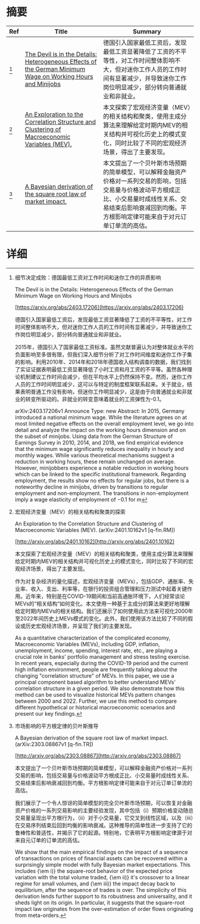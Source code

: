 # 摘要

| Ref | Title | Summary |
| --- | --- | --- |
| [^1] | [The Devil is in the Details: Heterogeneous Effects of the German Minimum Wage on Working Hours and Minijobs](https://arxiv.org/abs/2403.17206) | 德国引入国家最低工资后，发现最低工资显著降低了工资的不平等性，对工作时间整体影响不大，但对迷你工作人员的工作时间有显著减少，并导致迷你工作岗位明显减少，部分转向普通就业和非就业。 |
| [^2] | [An Exploration to the Correlation Structure and Clustering of Macroeconomic Variables (MEV).](http://arxiv.org/abs/2401.10162) | 本文探索了宏观经济变量（MEV）的相关结构和聚类，使用主成分算法来理解给定时期内MEV的相关结构并可视化历史上的模式变化，同时比较了不同的宏观经济场景，得出了主要发现。 |
| [^3] | [A Bayesian derivation of the square root law of market impact.](http://arxiv.org/abs/2303.08867) | 本文提出了一个贝叶斯市场预期的简单模型，可以解释金融资产价格对一系列交易的影响，包括交易量与价格波动平方根成正比、小交易量时成线性关系、交易结束后影响衰减回到均衡。平方根影响定律可能来自于对元订单订单流的高估。 |

# 详细

[^1]: 细节决定成败：德国最低工资对工作时间和迷你工作的异质影响

    The Devil is in the Details: Heterogeneous Effects of the German Minimum Wage on Working Hours and Minijobs

    [https://arxiv.org/abs/2403.17206](https://arxiv.org/abs/2403.17206)

    德国引入国家最低工资后，发现最低工资显著降低了工资的不平等性，对工作时间整体影响不大，但对迷你工作人员的工作时间有显著减少，并导致迷你工作岗位明显减少，部分转向普通就业和非就业。

    

    2015年，德国引入了国家最低工资标准。虽然文献普遍认为对整体就业水平的负面影响至多很有限，但我们深入细节分析了对工作时间维度和迷你工作子集的影响。利用2010年、2014年和2018年德国收入结构调查的数据，我们找到了实证证据表明最低工资显著降低了小时工资和月工资的不平等。虽然各种理论机制建议工作时间会减少，但在平均水平上仍然保持不变。然而，迷你工作人员的工作时间明显减少，这可以与特定的制度框架联系起来。关于就业，结果表明普通工作没有影响，但迷你工作明显减少，这是由于向普通就业和非就业的转变所驱动的。非就业的转变意味着就业的工资弹性为-0.1。

    arXiv:2403.17206v1 Announce Type: new  Abstract: In 2015, Germany introduced a national minimum wage. While the literature agrees on at most limited negative effects on the overall employment level, we go into detail and analyze the impact on the working hours dimension and on the subset of minijobs. Using data from the German Structure of Earnings Survey in 2010, 2014, and 2018, we find empirical evidence that the minimum wage significantly reduces inequality in hourly and monthly wages. While various theoretical mechanisms suggest a reduction in working hours, these remain unchanged on average. However, minijobbers experience a notable reduction in working hours which can be linked to the specific institutional framework. Regarding employment, the results show no effects for regular jobs, but there is a noteworthy decline in minijobs, driven by transitions to regular employment and non-employment. The transitions in non-employment imply a wage elasticity of employment of $-0.1$ for m
    
[^2]: 宏观经济变量（MEV）的相关结构和聚类的探索

    An Exploration to the Correlation Structure and Clustering of Macroeconomic Variables (MEV). (arXiv:2401.10162v1 [q-fin.RM])

    [http://arxiv.org/abs/2401.10162](http://arxiv.org/abs/2401.10162)

    本文探索了宏观经济变量（MEV）的相关结构和聚类，使用主成分算法来理解给定时期内MEV的相关结构并可视化历史上的模式变化，同时比较了不同的宏观经济场景，得出了主要发现。

    

    作为对复杂经济的量化描述，宏观经济变量（MEVs），包括GDP、通胀率、失业率、收入、支出、利率等，在银行的投资组合管理和压力测试中起着关键作用。近年来，特别是在COVID-19期间和当前高通胀环境下，人们经常谈论MEVs的“相关结构”如何变化。本文使用一种基于主成分的算法来更好地理解给定时期内MEVs的相关结构。我们还展示了如何使用此方法来可视化2000年至2022年间历史上MEVs模式的变化。此外，我们使用该方法比较了不同的假设或历史宏观经济场景，并呈现了我们的主要发现。

    As a quantitative characterization of the complicated economy, Macroeconomic Variables (MEVs), including GDP, inflation, unemployment, income, spending, interest rate, etc., are playing a crucial role in banks' portfolio management and stress testing exercise. In recent years, especially during the COVID-19 period and the current high inflation environment, people are frequently talking about the changing "correlation structure" of MEVs. In this paper, we use a principal component based algorithm to better understand MEVs' correlation structure in a given period. We also demonstrate how this method can be used to visualize historical MEVs pattern changes between 2000 and 2022. Further, we use this method to compare different hypothetical or historical macroeconomic scenarios and present our key findings.
    
[^3]: 市场影响的平方根定律的贝叶斯推导

    A Bayesian derivation of the square root law of market impact. (arXiv:2303.08867v1 [q-fin.TR])

    [http://arxiv.org/abs/2303.08867](http://arxiv.org/abs/2303.08867)

    本文提出了一个贝叶斯市场预期的简单模型，可以解释金融资产价格对一系列交易的影响，包括交易量与价格波动平方根成正比、小交易量时成线性关系、交易结束后影响衰减回到均衡。平方根影响定律可能来自于对元订单订单流的高估。

    

    我们展示了一个令人惊讶的简单模型的完全贝叶斯市场预期，可以恢复对金融资产价格的一系列交易影响的主要经验发现，其中包括（i）预期价格变动随总交易量呈现出平方根行为，（ii）对于小交易量，它交叉到线性区域，以及（iii）在交易序列结束后回到均衡的影响衰减。这种推导的简单性进一步支持了它的鲁棒性和普适性，并揭示了它的起源。特别地，它表明平方根影响定律源于对来自元订单的订单流的高估。

    We show that the main empirical findings on the impact of a sequence of transactions on prices of financial assets can be recovered within a surprisingly simple model with fully Bayesian market expectations. This includes {\em i)} the square-root behavior of the expected price variation with the total volume traded, {\em ii)} it's crossover to a linear regime for small volumes, and {\em iii)} the impact decay back to equilibrium, after the sequence of trades is over. The simplicity of this derivation lends further support to its robustness and universality, and it sheds light on its origin. In particular, it suggests that the square-root impact law originates from the over-estimation of order flows originating from meta-orders.
    

